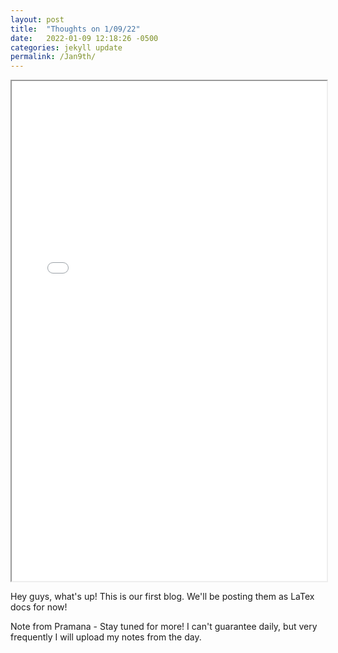 ```yaml
---
layout: post
title:  "Thoughts on 1/09/22"
date:   2022-01-09 12:18:26 -0500
categories: jekyll update
permalink: /Jan9th/
---
```


  <iframe src="/assets\img\Math_Diary_01_09_21.pdf" width="100%" height="800px">
  </iframe>


Hey guys, what's up! This is our first blog. We'll be posting them as LaTex docs for now!

Note from Pramana - Stay tuned for more! I can't guarantee daily, but very frequently I will upload my notes from the day.
